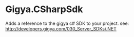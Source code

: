 Gigya.CSharpSdk
===========================

Adds a reference to the gigya c# SDK to your project. see: http://developers.gigya.com/030_Server_SDKs/.NET
